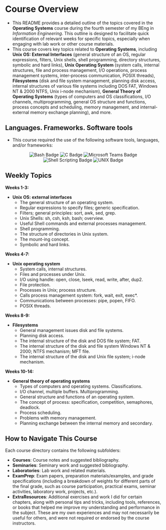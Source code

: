 # Course Overview

- This README provides a detailed outline of the topics covered in the **Operating Systems** course during the fourth semester of my BEng in _Information Engineering_. This outline is designed to facilitate quick identification of relevant weeks for specific topics, especially when engaging with lab work or other course materials.
- This course covers key topics related to **Operating Systems**, including **Unix OS: External Interfaces** (general structure of an OS, regular expressions, filters, Unix shells, shell programming, directory structures, symbolic and hard links), **Unix Operating System** (system calls, internal structures, file and process management, I/O operations, process management systems, inter-process communication, POSIX threads), **Filesystems** (disk and file system management, planning disk access, internal structures of various file systems including DOS FAT, Windows NT & 2000 NTFS, Unix i-node mechanism), **General Theory of Operating Systems** (types of computers and OS classifications, I/O channels, multiprogramming, general OS structure and functions, process concepts and scheduling, memory management, and internal-external memory exchange planning), and more.

## Languages. Frameworks. Software tools

- This course required the use of the following software tools, languages, and/or frameworks:

<div align="center">
  
<p>
  <img alt="Bash Badge" src="https://img.shields.io/badge/Bash-%23000000?style=for-the-badge&logo=bash&logoColor=white">
  <img alt="C Badge" src="https://img.shields.io/badge/Programming Language-%238A9BAC?style=for-the-badge&logo=c&logoColor=white">
  <img alt="Microsoft Teams Badge" src="https://img.shields.io/badge/Microsoft Teams-%236264A7?style=for-the-badge&logo=microsoftteams&logoColor=white">
  <img alt="Shell Scripting Badge" src="https://img.shields.io/badge/Shell Scripting Language-%234EAA25?style=for-the-badge&logo=shellscript&logoColor=white">
  <img alt="UNIX Badge" src="https://img.shields.io/badge/UNIX-%23075AB4?style=for-the-badge&logo=unix&logoColor=white">
</p>

</div>

## Weekly Topics

**Weeks 1-3:** 
- **Unix OS: external interfaces**
  - The general structure of an operating system.
  - Regular expressions to specify files; generic specification.
  - Filters; general principles: sort, awk, sed, grep.
  - Unix Shells: sh, csh, ksh, bash; overview.
  - Useful Shell commands and external processes management.
  - Shell programming.
  - The structure of directories in Unix system.
  - The mount-ing concept.
  - Symbolic and hard links.

**Weeks 4-7:**
- **Unix operating system**
  - System calls, internal structures.
  - Files and processes under Unix.
  - I/O using handle: open, close, lseek, read, write, after, dup2.
  - File protection.
  - Processes in Unix; process structure.
  - Calls process management system: fork, wait, exit, exec*.
  - Communications between processes: pipe, popen, FIFO.
  - POSIX threads.

**Weeks 8-9:**
- **Filesystems**
  - General management issues disk and file systems.
  - Planning disk access.
  - The internal structure of the disk and DOS file system; FAT.
  - The internal structure of the disk and file system Windows NT & 2000; NTFS mechanism; MFT file.
  - The internal structure of the disk and Unix file system; i-node mechanism.

**Weeks 10-14:**
- **General theory of operating systems**
  - Types of computers and operating systems. Classifications.
  - I/O channel, multiple buffers. Multiprogramming.
  - General structure and functions of an operating system.
  - The concept of process: specification, competition, semaphores, deadlock.
  - Process scheduling.
  - Problems with memory management.
  - Planning exchange between the internal memory and secondary.

## How to Navigate This Course

Each course directory contains the following subfolders:

- **Courses**: Course notes and suggested bibliography.
- **Seminaries**: Seminary work and suggested bibliography.
- **Laboratories**: Lab work and related materials.
- **ExamPrep**: Exam papers, preparation materials/examples, and grade specifications (including a breakdown of weights for different parts of the final grade, such as course participation, practical exams, seminar activities, laboratory work, projects, etc.).
- **ExtraResources**: Additional exercises and work I did for certain chapters, along with personal tips and tricks, including tools, references, or books that helped me improve my understanding and performance in the subject. These are my own experiences and may not necessarily be useful for others, and were not required or endorsed by the course instructors.
